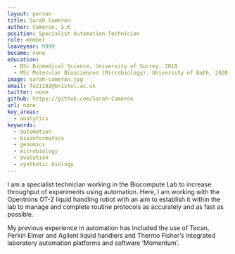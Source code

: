 ```yaml
---
layout: person
title: Sarah Cameron
author: Cameron, S.K
position: Specialist Automation Technician
role: member
leaveyear: 9999
became: none
education:
  - BSc Biomedical Science, University of Surrey, 2018
  - MSc Molecular Biosciences (Microbiology), University of Bath, 2020
image: sarah-cameron.jpg
email: fe21183@bristol.ac.uk 
twitter: none
github: https://github.com/Sarah-Cameron 
url: none
key_areas:
  - analytics
keywords:
  - automation
  - bioinformatics
  - genomics
  - microbiology
  - evolution
  - synthetic biology
---
```

I am a specialist technician working in the Biocompute Lab to increase throughput of experiments using automation. Here, I am working with the Opentrons OT-2 liquid handling robot with an aim to establish it within the lab to manage and complete routine protocols as accurately and as fast as possible.

My previous experience in automation has included the use of Tecan, Perkin Elmer and Agilent liquid handlers and Thermo Fisher’s integrated laboratory automation platforms and software ‘Momentum’. 